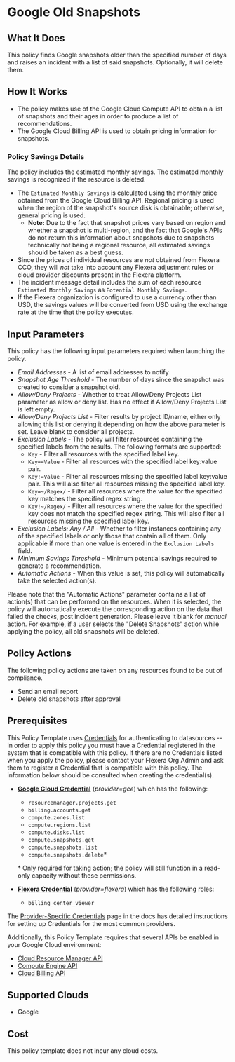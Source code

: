 # Google Old Snapshots

## What It Does

This policy finds Google snapshots older than the specified number of days and raises an incident with a list of said snapshots. Optionally, it will delete them.

## How It Works

- The policy makes use of the Google Cloud Compute API to obtain a list of snapshots and their ages in order to produce a list of recommendations.
- The Google Cloud Billing API is used to obtain pricing information for snapshots.

### Policy Savings Details

The policy includes the estimated monthly savings. The estimated monthly savings is recognized if the resource is deleted.

- The `Estimated Monthly Savings` is calculated using the monthly price obtained from the Google Cloud Billing API. Regional pricing is used when the region of the snapshot's source disk is obtainable; otherwise, general pricing is used.
  - **Note:** Due to the fact that snapshot prices vary based on region and whether a snapshot is multi-region, and the fact that Google's APIs do not return this information about snapshots due to snapshots technically not being a regional resource, all estimated savings should be taken as a best guess.
- Since the prices of individual resources are *not* obtained from Flexera CCO, they will *not* take into account any Flexera adjustment rules or cloud provider discounts present in the Flexera platform.
- The incident message detail includes the sum of each resource `Estimated Monthly Savings` as `Potential Monthly Savings`.
- If the Flexera organization is configured to use a currency other than USD, the savings values will be converted from USD using the exchange rate at the time that the policy executes.

## Input Parameters

This policy has the following input parameters required when launching the policy.

- *Email Addresses* - A list of email addresses to notify
- *Snapshot Age Threshold* - The number of days since the snapshot was created to consider a snapshot old.
- *Allow/Deny Projects* - Whether to treat Allow/Deny Projects List parameter as allow or deny list. Has no effect if Allow/Deny Projects List is left empty.
- *Allow/Deny Projects List* - Filter results by project ID/name, either only allowing this list or denying it depending on how the above parameter is set. Leave blank to consider all projects.
- *Exclusion Labels* - The policy will filter resources containing the specified labels from the results. The following formats are supported:
  - `Key` - Filter all resources with the specified label key.
  - `Key==Value` - Filter all resources with the specified label key:value pair.
  - `Key!=Value` - Filter all resources missing the specified label key:value pair. This will also filter all resources missing the specified label key.
  - `Key=~/Regex/` - Filter all resources where the value for the specified key matches the specified regex string.
  - `Key!~/Regex/` - Filter all resources where the value for the specified key does not match the specified regex string. This will also filter all resources missing the specified label key.
- *Exclusion Labels: Any / All* - Whether to filter instances containing any of the specified labels or only those that contain all of them. Only applicable if more than one value is entered in the `Exclusion Labels` field.
- *Minimum Savings Threshold* - Minimum potential savings required to generate a recommendation.
- *Automatic Actions* - When this value is set, this policy will automatically take the selected action(s).

Please note that the "Automatic Actions" parameter contains a list of action(s) that can be performed on the resources. When it is selected, the policy will automatically execute the corresponding action on the data that failed the checks, post incident generation. Please leave it blank for *manual* action.
For example, if a user selects the "Delete Snapshots" action while applying the policy, all old snapshots will be deleted.

## Policy Actions

The following policy actions are taken on any resources found to be out of compliance.

- Send an email report
- Delete old snapshots after approval

## Prerequisites

This Policy Template uses [Credentials](https://docs.flexera.com/flexera/EN/Automation/ManagingCredentialsExternal.htm) for authenticating to datasources -- in order to apply this policy you must have a Credential registered in the system that is compatible with this policy. If there are no Credentials listed when you apply the policy, please contact your Flexera Org Admin and ask them to register a Credential that is compatible with this policy. The information below should be consulted when creating the credential(s).

- [**Google Cloud Credential**](https://docs.flexera.com/flexera/EN/Automation/ProviderCredentials.htm#automationadmin_4083446696_1121577) (*provider=gce*) which has the following:
  - `resourcemanager.projects.get`
  - `billing.accounts.get`
  - `compute.zones.list`
  - `compute.regions.list`
  - `compute.disks.list`
  - `compute.snapshots.get`
  - `compute.snapshots.list`
  - `compute.snapshots.delete`*

  \* Only required for taking action; the policy will still function in a read-only capacity without these permissions.

- [**Flexera Credential**](https://docs.flexera.com/flexera/EN/Automation/ProviderCredentials.htm) (*provider=flexera*) which has the following roles:
  - `billing_center_viewer`

The [Provider-Specific Credentials](https://docs.flexera.com/flexera/EN/Automation/ProviderCredentials.htm) page in the docs has detailed instructions for setting up Credentials for the most common providers.

Additionally, this Policy Template requires that several APIs be enabled in your Google Cloud environment:

- [Cloud Resource Manager API](https://console.cloud.google.com/flows/enableapi?apiid=cloudresourcemanager.googleapis.com)
- [Compute Engine API](https://console.cloud.google.com/flows/enableapi?apiid=compute.googleapis.com)
- [Cloud Billing API](https://console.cloud.google.com/flows/enableapi?apiid=cloudbilling.googleapis.com)

## Supported Clouds

- Google

## Cost

This policy template does not incur any cloud costs.
